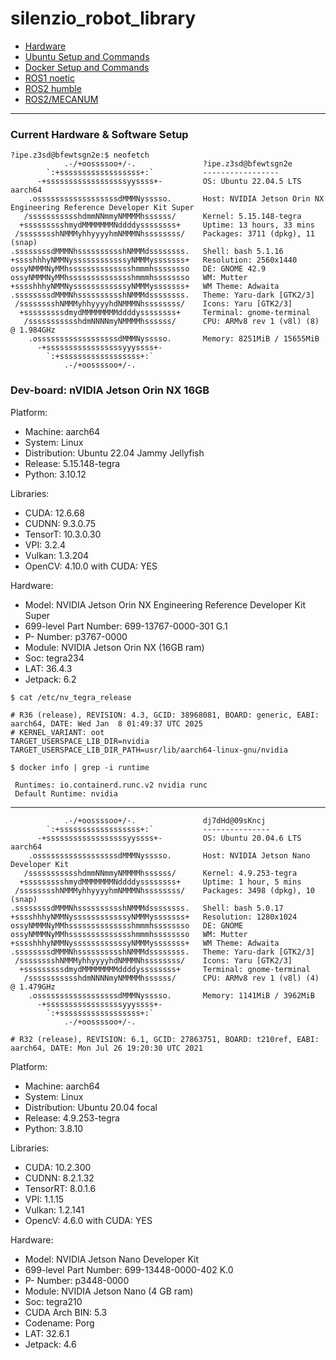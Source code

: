 # silenzio_robot_library


- [Hardware](HARDWARE/README.md)<br/>
- [Ubuntu Setup and Commands](LINUX/README.md)<br/>
- [Docker Setup and Commands](LINUX/Docker/README.md)<br/>
- [ROS1 noetic](ROS1/README.md)<br/>
- [ROS2 humble](ROS2/README.md)<br/>
- [ROS2/MECANUM](ROS2/MECANUM)<br/>

____

### Current Hardware & Software Setup



```
?ipe.z3sd@bfewtsgn2e:$ neofetch
            .-/+oossssoo+/-.               ?ipe.z3sd@bfewtsgn2e 
        `:+ssssssssssssssssss+:`           ----------------- 
      -+ssssssssssssssssssyyssss+-         OS: Ubuntu 22.04.5 LTS aarch64 
    .ossssssssssssssssssdMMMNysssso.       Host: NVIDIA Jetson Orin NX Engineering Reference Developer Kit Super 
   /ssssssssssshdmmNNmmyNMMMMhssssss/      Kernel: 5.15.148-tegra 
  +ssssssssshmydMMMMMMMNddddyssssssss+     Uptime: 13 hours, 33 mins 
 /sssssssshNMMMyhhyyyyhmNMMMNhssssssss/    Packages: 3711 (dpkg), 11 (snap) 
.ssssssssdMMMNhsssssssssshNMMMdssssssss.   Shell: bash 5.1.16 
+sssshhhyNMMNyssssssssssssyNMMMysssssss+   Resolution: 2560x1440 
ossyNMMMNyMMhsssssssssssssshmmmhssssssso   DE: GNOME 42.9 
ossyNMMMNyMMhsssssssssssssshmmmhssssssso   WM: Mutter 
+sssshhhyNMMNyssssssssssssyNMMMysssssss+   WM Theme: Adwaita 
.ssssssssdMMMNhsssssssssshNMMMdssssssss.   Theme: Yaru-dark [GTK2/3] 
 /sssssssshNMMMyhhyyyyhdNMMMNhssssssss/    Icons: Yaru [GTK2/3] 
  +sssssssssdmydMMMMMMMMddddyssssssss+     Terminal: gnome-terminal 
   /ssssssssssshdmNNNNmyNMMMMhssssss/      CPU: ARMv8 rev 1 (v8l) (8) @ 1.984GHz 
    .ossssssssssssssssssdMMMNysssso.       Memory: 8251MiB / 15655MiB 
      -+sssssssssssssssssyyyssss+-
        `:+ssssssssssssssssss+:`                                   
            .-/+oossssoo+/-.                                       
```

### Dev-board: nVIDIA Jetson Orin NX 16GB

Platform:
- Machine: aarch64
- System: Linux
- Distribution: Ubuntu 22.04 Jammy Jellyfish
- Release: 5.15.148-tegra
- Python: 3.10.12

Libraries:
- CUDA: 12.6.68
- CUDNN: 9.3.0.75
- TensorT: 10.3.0.30
- VPI: 3.2.4
- Vulkan: 1.3.204
- OpenCV: 4.10.0 with CUDA: YES

Hardware:
- Model: NVIDIA Jetson Orin NX Engineering Reference Developer Kit Super
- 699-level Part Number: 699-13767-0000-301 G.1
- P- Number: p3767-0000
- Module: NVIDIA Jetson Orin NX (16GB ram)
- Soc: tegra234
- LAT: 36.4.3
- Jetpack: 6.2

```
$ cat /etc/nv_tegra_release
```
```
# R36 (release), REVISION: 4.3, GCID: 38968081, BOARD: generic, EABI: aarch64, DATE: Wed Jan  8 01:49:37 UTC 2025
# KERNEL_VARIANT: oot
TARGET_USERSPACE_LIB_DIR=nvidia
TARGET_USERSPACE_LIB_DIR_PATH=usr/lib/aarch64-linux-gnu/nvidia
```
```
$ docker info | grep -i runtime
```

```
 Runtimes: io.containerd.runc.v2 nvidia runc
 Default Runtime: nvidia
```
__________

```
            .-/+oossssoo+/-.               dj7dHd@09sKncj 
        `:+ssssssssssssssssss+:`           --------------- 
      -+ssssssssssssssssssyyssss+-         OS: Ubuntu 20.04.6 LTS aarch64 
    .ossssssssssssssssssdMMMNysssso.       Host: NVIDIA Jetson Nano Developer Kit 
   /ssssssssssshdmmNNmmyNMMMMhssssss/      Kernel: 4.9.253-tegra 
  +ssssssssshmydMMMMMMMNddddyssssssss+     Uptime: 1 hour, 5 mins 
 /sssssssshNMMMyhhyyyyhmNMMMNhssssssss/    Packages: 3498 (dpkg), 10 (snap) 
.ssssssssdMMMNhsssssssssshNMMMdssssssss.   Shell: bash 5.0.17 
+sssshhhyNMMNyssssssssssssyNMMMysssssss+   Resolution: 1280x1024 
ossyNMMMNyMMhsssssssssssssshmmmhssssssso   DE: GNOME 
ossyNMMMNyMMhsssssssssssssshmmmhssssssso   WM: Mutter 
+sssshhhyNMMNyssssssssssssyNMMMysssssss+   WM Theme: Adwaita 
.ssssssssdMMMNhsssssssssshNMMMdssssssss.   Theme: Yaru-dark [GTK2/3] 
 /sssssssshNMMMyhhyyyyhdNMMMNhssssssss/    Icons: Yaru [GTK2/3] 
  +sssssssssdmydMMMMMMMMddddyssssssss+     Terminal: gnome-terminal 
   /ssssssssssshdmNNNNmyNMMMMhssssss/      CPU: ARMv8 rev 1 (v8l) (4) @ 1.479GHz 
    .ossssssssssssssssssdMMMNysssso.       Memory: 1141MiB / 3962MiB 
      -+sssssssssssssssssyyyssss+-
        `:+ssssssssssssssssss+:`
            .-/+oossssoo+/-.
```

```
# R32 (release), REVISION: 6.1, GCID: 27863751, BOARD: t210ref, EABI: aarch64, DATE: Mon Jul 26 19:20:30 UTC 2021
```

Platform:
- Machine: aarch64
- System: Linux
- Distribution: Ubuntu 20.04 focal
- Release: 4.9.253-tegra
- Python: 3.8.10
  
Libraries:
- CUDA: 10.2.300
- CUDNN: 8.2.1.32
- TensorRT: 8.0.1.6
- VPI: 1.1.15
- Vulkan: 1.2.141
- OpencV: 4.6.0 with CUDA: YES

Hardware:
- Model: NVIDIA Jetson Nano Developer Kit
- 699-level Part Number: 699-13448-0000-402 K.0
- P- Number: p3448-0000
- Module: NVIDIA Jetson Nano (4 GB ram)
- Soc: tegra210
- CUDA Arch BIN: 5.3
- Codename: Porg
- LAT: 32.6.1
- Jetpack: 4.6
